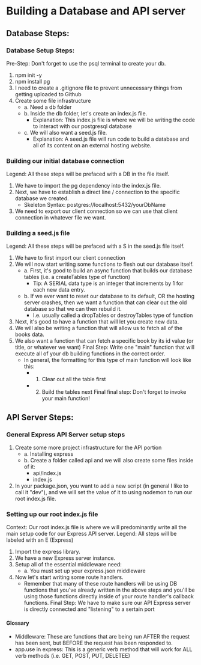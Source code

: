 # Building a Database and API server

## Database Steps:

### Database Setup Steps:
Pre-Step: Don't forget to use the psql terminal to create your db. 
1. npm init -y
2. npm install pg
3. I need to create a .gitignore file to prevent unnecessary things from getting uploaded to Github
4. Create some file infrastructure
    - a. Need a db folder
    - b. Inside the db folder, let's create an index.js file. 
        - Explanation: This index.js file is where we will be writing the code to interact with our postgresql database
    - c. We will also want a seed.js file. 
        - Explanation: A seed.js file will run code to build a database and all of its content on an external hosting website. 

### Building our initial database connection
Legend: All these steps will be prefaced with a DB in the file itself. 
1. We have to import the pg dependency into the index.js file. 
2. Next, we have to establish a direct line / connection to the specific database we created. 
    - Skeleton Syntax: postgres://localhost:5432/yourDbName
3. We need to export our client connection so we can use that client connection in whatever file we want. 

### Building a seed.js file 
Legend: All these steps will be prefaced with a S in the seed.js file itself. 
1. We have to first import our client connection
2. We will now start writing some functions to flesh out our database itself.   
    - a. First, it's good to build an async function that builds our database tables (i.e. a createTables type of function)
        - Tip: A SERIAL data type is an integer that increments by 1 for each new data entry. 
    - b. If we ever want to reset our database to its default, OR the hosting server crashes, then we want a function that can clear out the old database so that we can then rebuild it. 
        - I.e. usually called a dropTables or destroyTables type of function
3. Next, it's good to have a function that will let you create new data. 
4. We will also be writing a function that will allow us to fetch all of the books data. 
5. We also want a function that can fetch a specific book by its id value (or title, or whatever we want)
Final Step: Write one "main" function that will execute all of your db building functions in the correct order. 
    - In general, the formatting for this type of main function will look like this:
        - 1. Clear out all the table first
        - 2. Build the tables next
Final final step: Don't forget to invoke your main function!

## API Server Steps: 

### General Express API Server setup steps
1. Create some more project infrastructure for the API portion
    - a. Installing express
    - b. Create a folder called api and we will also create some files inside of it:
        - api/index.js
        - index.js 
2. In your package.json, you want to add a new script (in general I like to call it "dev"), and we will set the value of it to using nodemon to run our root index.js file. 

### Setting up our root index.js file
Context: Our root index.js file is where we will predominantly write all the main setup code for our Express API server. 
Legend: All steps will be labeled with an E (Express)
1. Import the express library. 
2. We have a new Express server instance. 
3. Setup all of the essential middleware need: 
    - a. You must set up your express.json middleware
4. Now let's start writing some route handlers. 
    - Remember that many of these route handlers will be using DB functions that you've already written in the above steps and you'll be using those functions directly inside of your route handler's callback functions. 
Final Step: We have to make sure our API Express server is directly connected and "listening" to a sertain port 


#### Glossary
- Middleware: These are functions that are being run AFTER the request has been sent, but BEFORE the request has been responded to. 
- app.use in express: This is a generic verb method that will work for ALL verb methods (i.e. GET, POST, PUT, DELETEE)
